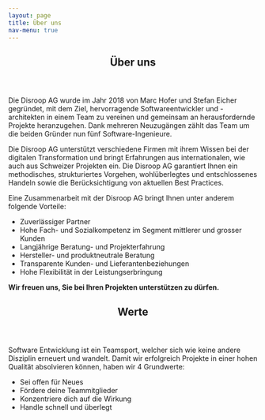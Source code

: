 ```yaml
---
layout: page
title: Über uns
nav-menu: true
---
```


<!-- Main -->
<div id="main" class="alt">

<!-- One -->
<section id="one">
	<div class="inner">
		<header class="major">
			<h1>Über uns</h1>
		</header>
<p>
Die Disroop AG wurde im Jahr 2018 von Marc Hofer und Stefan Eicher gegründet, mit dem Ziel, 
hervorragende Softwareentwickler und -architekten in einem Team zu vereinen und gemeinsam an herausfordernde Projekte heranzugehen. 
Dank mehreren Neuzugängen zählt das Team um die beiden Gründer nun fünf Software-Ingenieure.
<p>
</p>
Die Disroop AG unterstützt verschiedene Firmen mit ihrem Wissen bei der digitalen Transformation und bringt Erfahrungen aus internationalen, 
wie auch aus Schweizer Projekten ein. Die Disroop AG garantiert Ihnen ein methodisches, strukturiertes Vorgehen, wohlüberlegtes und entschlossenes 
Handeln sowie die Berücksichtigung von aktuellen Best Practices.
<p>
</p> 					
Eine Zusammenarbeit mit der Disroop AG bringt Ihnen unter anderem folgende Vorteile:
<p>
</p> 					
<ul>
  <li>Zuverlässiger Partner</li>
  <li>Hohe Fach- und Sozialkompetenz im Segment mittlerer und grosser Kunden</li>
  <li>Langjährige Beratung- und Projekterfahrung</li>
  <li>Hersteller- und produktneutrale Beratung</li>
  <li>Transparente Kunden- und Lieferantenbeziehungen</li>
  <li>Hohe Flexibilität in der Leistungserbringung</li>
</ul>
<p>
</p>
<b>
Wir freuen uns, Sie bei Ihren Projekten unterstützen zu dürfen.
</b> 					
</p>

</div>
</section>
<section id="two">
	<div class="inner">
		<header class="major">
			<h1>Werte</h1>
		</header>
<p>
Software Entwicklung ist ein Teamsport, welcher sich wie keine andere Disziplin erneuert und wandelt. 
Damit wir erfolgreich Projekte in einer hohen Qualität absolvieren können, haben wir 4 Grundwerte:</p> 					
<ul>
  <li>Sei offen für Neues</li>
  <li>Fördere deine Teammitglieder</li>
  <li>Konzentriere dich auf die Wirkung</li>
  <li>Handle schnell und überlegt</li>
</ul>
<p>
</p> 

</div>
</section>
</div>
